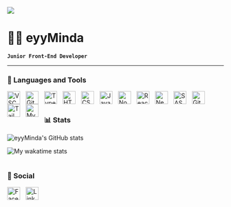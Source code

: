 ![](https://i.giphy.com/media/26tnahvHbOf16adJS/giphy.webp)

# 🐱‍👤 eyyMinda

**`Junior Front-End Developer`**

---

### 🧰 Languages and Tools


[<img align="left" alt="VSCode" width="30px" style="padding-right:10px;" src="https://cdn.jsdelivr.net/gh/devicons/devicon/icons/vscode/vscode-original.svg" />](a 'VSCode')
[<img align="left" alt="Git" width="30px" style="padding-right:10px;" src="https://cdn.jsdelivr.net/gh/devicons/devicon/icons/git/git-original.svg" />](a 'Git')
[<img align="left" alt="TypeScript" width="30px" style="padding-right:10px;" src="https://cdn.jsdelivr.net/gh/devicons/devicon/icons/typescript/typescript-plain.svg" />](a 'TypeScript')
[<img align="left" alt="HTML" width="30px" style="padding-right:10px;" src="https://cdn.jsdelivr.net/gh/devicons/devicon/icons/html5/html5-plain.svg" />](a 'HTML')
[<img align="left" alt="CSS" width="30px" style="padding-right:10px;" src="https://cdn.jsdelivr.net/gh/devicons/devicon/icons/css3/css3-plain.svg" />](a 'CSS')
[<img align="left" alt="JavaScript" width="30px" style="padding-right:10px;" src="https://cdn.jsdelivr.net/gh/devicons/devicon/icons/javascript/javascript-plain.svg" />](a 'JavaScript')
[<img align="left" alt="NodeJS" width="30px" style="padding-right:10px;" src="https://cdn.jsdelivr.net/gh/devicons/devicon/icons/nodejs/nodejs-original.svg" />](a 'NodeJS')
[<img align="left" alt="React" width="30px" style="padding-right:10px;" src="https://cdn.jsdelivr.net/gh/devicons/devicon/icons/react/react-original.svg" />](a 'React')
[<img align="left" alt="NextJS" width="30px" style="padding-right:10px;" src="https://cdn.jsdelivr.net/gh/devicons/devicon/icons/nextjs/nextjs-original.svg" />](a 'NextJs')
[<img align="left" alt="SASS" width="30px" style="padding-right:10px;" src="https://cdn.jsdelivr.net/gh/devicons/devicon/icons/sass/sass-original.svg" />](a 'SASS')
[<img align="left" alt="GitHub" width="30px" style="padding-right:10px;" src="https://cdn.jsdelivr.net/gh/devicons/devicon/icons/github/github-original.svg" />](a 'GitHub')
[<img align="left" alt="TailWindCSS" width="30px" style="padding-right:10px;" src="https://cdn.jsdelivr.net/gh/devicons/devicon/icons/tailwindcss/tailwindcss-plain.svg" />](a 'TailWind')
[<img align="left" alt="MySQL" width="30px" style="padding-right:10px;" src="https://cdn.jsdelivr.net/gh/devicons/devicon/icons/mysql/mysql-original.svg" />](a 'MySQL')
<br/>

#

### 📊 Stats

![eyyMinda's GitHub stats](https://github-readme-stats.vercel.app/api?username=eyyMinda&show_icons=true&theme=highcontrast&count_private=true)

<!--START_SECTION:waka-->
<!--END_SECTION:waka-->

![My wakatime stats](https://github-readme-stats.vercel.app/api/wakatime?username=eyyminda&range=all_time&hide_title=true&layout=compact&langs_count=10&theme=onedark&border_color=2f373d)

#

### 🤙 Social

<a href="https://www.facebook.com/RE.Mindau">[<img align="left" alt="Facebook" width="30px" style="padding-right:10px;" src="https://cdn.jsdelivr.net/gh/devicons/devicon/icons/facebook/facebook-original.svg" />](a 'FaceBook')</a>
<a href="https://www.linkedin.com/in/eyyminda/">[<img align="left" alt="LinkedIn" width="30px" style="padding-right:10px;" src="https://cdn.jsdelivr.net/gh/devicons/devicon/icons/linkedin/linkedin-original.svg" />](a 'LinkedIn')</a>

